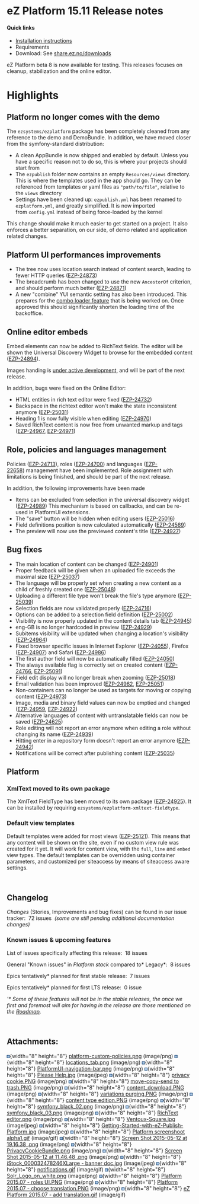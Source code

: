 # eZ Platform 15.11 Release notes

#### Quick links

-   [Installation instructions](https://github.com/ezsystems/ezplatform/tag/1.0.0-beta8/INSTALL.md)
-   Requirements
-   Download: See [share.ez.no/downloads](http://share.ez.no/downloads/downloads/ez-platform-15.09)

eZ Platform beta 8 is now available for testing. This releases focuses on cleanup, stabilization and the online editor.

# Highlights

## Platform no longer comes with the demo

The `ezsystems/ezplatform` package has been completely cleaned from any reference to the demo and DemoBundle. In addition, we have moved closer from the symfony-standard distribution:

-   A clean AppBundle is now shipped and enabled by default. Unless you have a specific reason not to do so, this is where your projects should start from
-   The `ezpublish` folder now contains an empty `Resources/views` directory. This is where the templates used in the app should go. They can be referenced from templates or yaml files as `"path/to/file"`, relative to the `views` directory
-   Settings have been cleaned up: `ezpublish.yml` has been renamed to `ezplatform.yml`, and greatly simplified. It is now imported from `config.yml` instead of being force-loaded by the kernel

This change should make it much easier to get started on a project. It also enforces a better separation, on our side, of demo related and application related changes.

## Platform UI performances improvements

-   The tree now uses location search instead of content search, leading to fewer HTTP queries ([EZP-24873](https://jira.ez.no/browse/EZP-24873))
-   The breadcrumb has been changed to use the new `AncestorOf` criterion, and should perform much better ([EZP-24871](https://jira.ez.no/browse/EZP-24871))
-   A new "combine" YUI semantic setting has also been introduced. This prepares for the [combo loader feature](https://github.com/ezsystems/PlatformUIBundle/pull/427) that is being worked on. Once approved this should significantly shorten the loading time of the backoffice.

## Online editor embeds

Embed elements can now be added to RichText fields. The editor will be shown the Universal Discovery Widget to browse for the embedded content ([EZP-24894](https://jira.ez.no/browse/EZP-24894)).

Images handing is [under active development,](https://github.com/ezsystems/PlatformUIBundle/pull/436) and will be part of the next release.

In addition, bugs were fixed on the Online Editor:

-   HTML entities in rich text editor were fixed ([EZP-24732](https://jira.ez.no/browse/EZP-24732))
-   Backspace in the richtext editor won't make the state inconsistent anymore ([EZP-25031](https://jira.ez.no/browse/EZP-25031))
-   Heading 1 is now fully visible when editing ([EZP-24970](https://jira.ez.no/browse/EZP-24970))
-   Saved RichText content is now free from unwanted markup and tags ([EZP-24967](https://jira.ez.no/browse/EZP-24967), [EZP-24971](https://jira.ez.no/browse/EZP-24971))

## Role, policies and languages management

Policies ([EZP-24713](https://jira.ez.no/browse/EZP-24713)), roles ([EZP-24700](https://jira.ez.no/browse/EZP-24700)) and languages ([EZP-22658](https://jira.ez.no/browse/EZP-22658)) management have been implemented. Role assignment with limitations is being finished, and should be part of the next release.

In addition, the following improvements have been made

-   Items can be excluded from selection in the universal discovery widget ([EZP-24989](https://jira.ez.no/browse/EZP-24989))
    This mechanism is based on callbacks, and can be re-used in PlatformUI extensions. 
-   The "save" button will be hidden when editing users ([EZP-25016](https://jira.ez.no/browse/EZP-25016))
-   Field definitions position is now calculated automatically ([EZP-24569](https://jira.ez.no/browse/EZP-24569))
-   The preview will now use the previewed content's title ([EZP-24927](https://jira.ez.no/browse/EZP-24927))

## Bug fixes

-   The main location of content can be changed ([EZP-24901](https://jira.ez.no/browse/EZP-24901))
-   Proper feedback will be given when an uploaded file exceeds the maximal size ([EZP-25037](https://jira.ez.no/browse/EZP-25037))
-   The language will be properly set when creating a new content as a child of freshly created one ([EZP-25048](https://jira.ez.no/browse/EZP-25048))
-   Uploading a different file type won't break the file's type anymore ([EZP-25039](https://jira.ez.no/browse/EZP-25039))
-   Selection fields are now validated properly ([EZP-24716](https://jira.ez.no/browse/EZP-24716))
-   Options can be added to a selection field definition ([EZP-25002](https://jira.ez.no/browse/EZP-25002))
-   Visibility is now properly updated in the content details tab ([EZP-24945](https://jira.ez.no/browse/EZP-24945))
-   eng-GB is no longer hardcoded in preview ([EZP-24929](https://jira.ez.no/browse/EZP-24929))
-   Subitems visibility will be updated when changing a location's visibility ([EZP-24964](https://jira.ez.no/browse/EZP-24964))
-   Fixed browser specific issues in Internet Explorer ([EZP-24055](https://jira.ez.no/browse/EZP-24055)), Firefox ([EZP-24907](https://jira.ez.no/browse/EZP-24907)) and Safari ([EZP-24986](https://jira.ez.no/browse/EZP-24986))
-   The first author field will now be automatically filled ([EZP-24050](https://jira.ez.no/browse/EZP-24050))
-   The always available flag is correctly set on created content ([EZP-24766](https://jira.ez.no/browse/EZP-24766), [EZP-25091](https://jira.ez.no/browse/EZP-25091))
-   Field edit display will no longer break when zooming ([EZP-25018](https://jira.ez.no/browse/EZP-25018))
-   Email validation has been improved ([EZP-24962](https://jira.ez.no/browse/EZP-24962), [EZP-25051](https://jira.ez.no/browse/EZP-25051))
-   Non-containers can no longer be used as targets for moving or copying content ([EZP-24973](https://jira.ez.no/browse/EZP-24973))
-   Image, media and binary field values can now be emptied and changed ([EZP-24959](https://jira.ez.no/browse/EZP-24959), [EZP-24922](https://jira.ez.no/browse/EZP-24922))
-   Alternative languages of content with untranslatable fields can now be saved ([EZP-24625](https://jira.ez.no/browse/EZP-24625))
-   Role editing will not report an error anymore when editing a role without changing its name ([EZP-24939](https://jira.ez.no/browse/EZP-24939))
-   Hitting enter in a repository form doesn't report an error anymore ([EZP-24942](https://jira.ez.no/browse/EZP-24942))
-   Notifications will be correct after publishing content ([EZP-25035](https://jira.ez.no/browse/EZP-25035))

## Platform

### XmlText moved to its own package

The XmlText FieldType has been moved to its own package ([EZP-24925](https://jira.ez.no/browse/EZP-24925)). It can be installed by requiring `ezsystems/ezplatform-xmltext-fieldtype`.

### Default view templates

Default templates were added for most views ([EZP-25121](https://jira.ez.no/browse/EZP-25121)). This means that any content will be shown on the site, even if no custom view rule was created for it yet. It will work for content view, with the `full`, `line` and `embed` view types. The default templates can be overridden using container parameters, and customized per siteaccess by means of siteaccess aware settings.

 

## Changelog

*Changes* (Stories, Improvements and bug fixes) can be found in our issue tracker:  72 issues  *(some are still pending additional documentation changes)*

### Known issues & upcoming features

List of issues specifically affecting this release:  18 issues

General "Known issues" in *Platform stack* compared to* Legacy*:  8 issues

Epics tentatively\* planned for first stable release:  7 issues

Epics tentatively\* planned for first LTS release:  0 issue

*'\* Some of these features will not be in the stable releases, the once we first and foremost will aim for having in the release are those mentioned on the [Roadmap](http://ez.no/Blog/What-to-Expect-from-eZ-Studio-and-eZ-Platform).*

 

## Attachments:

![](images/icons/bullet_blue.gif){width="8" height="8"} [platform-custom-policies.png](attachments/31430067/31430043.png) (image/png)
![](images/icons/bullet_blue.gif){width="8" height="8"} [locations\_tab.png](attachments/31430067/31430044.png) (image/png)
![](images/icons/bullet_blue.gif){width="8" height="8"} [PlatformUI-navigation-bar.png](attachments/31430067/31430045.png) (image/png)
![](images/icons/bullet_blue.gif){width="8" height="8"} [Please Help.jpg](attachments/31430067/31430046.jpg) (image/jpeg)
![](images/icons/bullet_blue.gif){width="8" height="8"} [privacy cookie.PNG](attachments/31430067/31430047.png) (image/png)
![](images/icons/bullet_blue.gif){width="8" height="8"} [move-copy-send to trash.PNG](attachments/31430067/31430048.png) (image/png)
![](images/icons/bullet_blue.gif){width="8" height="8"} [content\_download.PNG](attachments/31430067/31430049.png) (image/png)
![](images/icons/bullet_blue.gif){width="8" height="8"} [variations purging.PNG](attachments/31430067/31430050.png) (image/png)
![](images/icons/bullet_blue.gif){width="8" height="8"} [content type edition.PNG](attachments/31430067/31430051.png) (image/png)
![](images/icons/bullet_blue.gif){width="8" height="8"} [symfony\_black\_02.png](attachments/31430067/31430052.png) (image/png)
![](images/icons/bullet_blue.gif){width="8" height="8"} [symfony\_black\_03.png](attachments/31430067/31430053.png) (image/png)
![](images/icons/bullet_blue.gif){width="8" height="8"} [RichText editor.png](attachments/31430067/31430054.png) (image/png)
![](images/icons/bullet_blue.gif){width="8" height="8"} [Ventoux-Square.jpg](attachments/31430067/31430055.jpg) (image/jpeg)
![](images/icons/bullet_blue.gif){width="8" height="8"} [Getting-Started-with-eZ-Publish-Platform.jpg](attachments/31430067/31430056.jpg) (image/jpeg)
![](images/icons/bullet_blue.gif){width="8" height="8"} [Platform screenshoot alpha1.gif](attachments/31430067/31430057.gif) (image/gif)
![](images/icons/bullet_blue.gif){width="8" height="8"} [Screen Shot 2015-05-12 at 19.16.38 .png](attachments/31430067/31430058.png) (image/png)
![](images/icons/bullet_blue.gif){width="8" height="8"} [PrivacyCookieBundle.png](attachments/31430067/31430059.png) (image/png)
![](images/icons/bullet_blue.gif){width="8" height="8"} [Screen Shot 2015-05-12 at 11.46.48 .png](attachments/31430067/31430060.png) (image/png)
![](images/icons/bullet_blue.gif){width="8" height="8"} [iStock\_000032478246XLarge - banner doc.jpg](attachments/31430067/31430061.jpg) (image/jpeg)
![](images/icons/bullet_blue.gif){width="8" height="8"} [notifications.gif](attachments/31430067/31430062.gif) (image/gif)
![](images/icons/bullet_blue.gif){width="8" height="8"} [Solr\_Logo\_on\_white.png](attachments/31430067/31430063.png) (image/png)
![](images/icons/bullet_blue.gif){width="8" height="8"} [Platform 2015.07 - roles UI.PNG](attachments/31430067/31430064.png) (image/png)
![](images/icons/bullet_blue.gif){width="8" height="8"} [Platform 2015.07 - choose translation.PNG](attachments/31430067/31430065.png) (image/png)
![](images/icons/bullet_blue.gif){width="8" height="8"} [eZ Platform 2015.07 - add translation.gif](attachments/31430067/31430066.gif) (image/gif)

